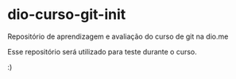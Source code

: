 # dio-curso-git-init

Repositório de aprendizagem e avaliação do curso de git na dio.me

Esse repositório será utilizado para teste durante o curso.

:)
